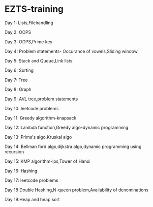 # EZTS-training
Day 1: Lists,Filehandling</p>
Day 2: OOPS</p>
Day 3: OOPS,Prime key</p>
Day 4: Problem statements- Occurance of vowels,Sliding window</p>
Day 5: Stack and Queue,Link lists</p>
Day 6: Sorting</p>
Day 7: Tree</p>
Day 8: Graph</p>
Day 9: AVL tree,problem statements</p>
Day 10: leetcode problems</p>
Day 11: Greedy algorithm-knapsack</p>
Day 12: Lambda function,Greedy algo-dynamic programming</p>
Day 13: Prims's algo,Kruskal algo</p>
Day 14: Bellman ford algo,dijkstra algo,dynamic programming using recursion</p>
Day 15: KMP algorithm-lps,Tower of Hanoi</p>
Day 16: Hashing</p>
Day 17: leetcode problems</p>
Day 18:Double Hashing,N-queen problem,Availability of denominations</p>
Day 19:Heap and heap sort</p>

